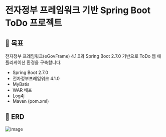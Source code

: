 
# 전자정부 프레임워크 기반 Spring Boot ToDo 프로젝트

## 📌 목표
전자정부 프레임워크(eGovFrame) 4.1.0과 Spring Boot 2.7.0 기반으로 ToDo 웹 애플리케이션 환경을 구축합니다.

- Spring Boot 2.7.0
- 전자정부프레임워크 4.1.0
- MyBatis
- WAR 배포
- Log4j
- Maven (pom.xml)

## :floppy_disk: ERD
![image](https://github.com/user-attachments/assets/08b71dc3-0193-4f8e-83f8-a95405c6feb8)
